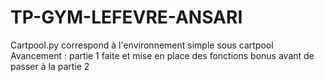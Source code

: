 # TP-GYM-LEFEVRE-ANSARI
Cartpool.py correspond à l'environnement simple sous cartpool
Avancement : partie 1 faite et mise en place des fonctions bonus avant de passer à la partie 2
